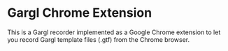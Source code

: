 Gargl Chrome Extension
======

This is a Gargl recorder implemented as a Google Chrome extension to let you record Gargl template files (.gtf) from the Chrome browser.